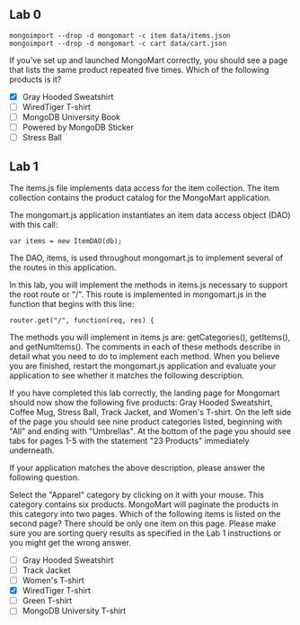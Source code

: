 ## Lab 0
```
mongoimport --drop -d mongomart -c item data/items.json
mongoimport --drop -d mongomart -c cart data/cart.json
```
If you've set up and launched MongoMart correctly, you should see a page that lists the same product repeated five times. Which of the following products is it?
 - [x] Gray Hooded Sweatshirt
 - [ ] WiredTiger T-shirt
 - [ ] MongoDB University Book
 - [ ] Powered by MongoDB Sticker
 - [ ] Stress Ball

## Lab 1
The items.js file implements data access for the item collection. The item collection contains the product catalog for the MongoMart application.

The mongomart.js application instantiates an item data access object (DAO) with this call:
```
var items = new ItemDAO(db);
```
The DAO, items, is used throughout mongomart.js to implement several of the routes in this application.

In this lab, you will implement the methods in items.js necessary to support the root route or "/". This route is implemented in mongomart.js in the function that begins with this line:
```
router.get("/", function(req, res) {
```
The methods you will implement in items.js are: getCategories(), getItems(), and getNumItems(). The comments in each of these methods describe in detail what you need to do to implement each method. When you believe you are finished, restart the mongomart.js application and evaluate your application to see whether it matches the following description.

If you have completed this lab correctly, the landing page for Mongomart should now show the following five products: Gray Hooded Sweatshirt, Coffee Mug, Stress Ball, Track Jacket, and Women's T-shirt. On the left side of the page you should see nine product categories listed, beginning with "All" and ending with "Umbrellas". At the bottom of the page you should see tabs for pages 1-5 with the statement "23 Products" immediately underneath.

If your application matches the above description, please answer the following question.

Select the "Apparel" category by clicking on it with your mouse. This category contains six products. MongoMart will paginate the products in this category into two pages. Which of the following items is listed on the second page? There should be only one item on this page. Please make sure you are sorting query results as specified in the Lab 1 instructions or you might get the wrong answer.
 - [ ] Gray Hooded Sweatshirt
 - [ ] Track Jacket
 - [ ] Women's T-shirt
 - [x] WiredTiger T-shirt
 - [ ] Green T-shirt
 - [ ] MongoDB University T-shirt
